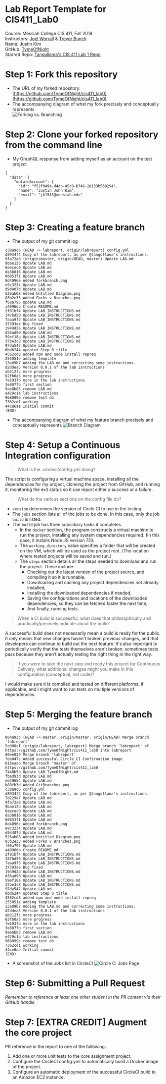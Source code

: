# Lab Report Template for CIS411_Lab0
Course: Messiah College CIS 411, Fall 2018<br/>
Instructors: [Joel Worrall](https://github.com/tangollama) & [Trevor Bunch](https://github.com/trevordbunch)<br/>
Name: Justin Kim<br/>
GitHub: [TymeOfNight](https://github.com/TymeOfNight)<br/>
Starred Repo: [Tangollama's CIS 411 Lab 1 Repo](https://github.com/tangollama/cis411_lab0)</br>

# Step 1: Fork this repository
- The URL of my forked repository: [https://github.com/TymeOfNight/cis411_lab0](https://github.com/TymeOfNight/cis411_lab0)
- The accompanying diagram of what my fork precisely and conceptually represents<br /> ![Forking vs. Branching](https://github.com/TymeOfNight/cis411_lab0/blob/master/assets/forkbranch.png) 

# Step 2: Clone your forked repository from the command line
- My GraphQL response from adding myself as an account on the test project
```
{
  "data": {
    "mutateAccount": {
      "id": "f52f049a-d4db-45c8-b749-28133b560294",
      "name": "Justin John Kim",
      "email": "jk1515@messiah.edu"
    }
  }
}
```

# Step 3: Creating a feature branch
- The output of my git commit log
```
c38a9c6 (HEAD -> labreport, origin/labreport) config.yml
d8934f4 Copy of the labreport, as per @tangollama's instructions.
9fa72a8 (origin/master, origin/HEAD, master) Update LAB.md
9bae12b Update LAB.md
6eecec0 Update LAB.md
da3b016 Update LAB.md
60853f1 Update LAB.md
8d4096e Added forkbranch.png
e9c3234 Update LAB.md
d9d407d Update LAB.md
526ab08 Added Untitled Diagram.png
83b2e33 Added Forks v Branches.png
f68a795 Update LAB.md
a4096db Create README.md
2f01bf4 Update LAB_INSTRUCTIONS.md
347bd50 Update LAB_INSTRUCTIONS.md
7aaa9f3 Update LAB_INSTRUCTIONS.md
37393ae Bug fixed
1949d2a Update LAB_INSTRUCTIONS.md
d36ad90 Update LAB.md
59ef18a Update LAB_INSTRUCTIONS.md
37be3c8 Update LAB_INSTRUCTIONS.md
97da547 Update LAB.md
0bd6244 updated Step 0 title
4562cd8 added npm and node install repreq
255051e adding template
13a09b7 Adding the LAB.md and correcting some instructions.
d2ddea5 Version 0.0.1 of the lab isntructions
ab312fc more progress
62fb0a5 more progress
fe1937b more in the lab instructions
3e807fb first section
9ae6b83 remove LAB.md
e429c1a lab instructions
968099e remove test db
7362cd1 working
44ce6ae Initial commit
(END)
```
- The accompanying diagram of what my feature branch precisely and conceptually represents
![Branch Diagram](https://github.com/TymeOfNight/cis411_lab0/blob/master/assets/GitBranches.png)

# Step 4: Setup a Continuous Integration configuration
> What is the .circleci/config.yml doing?

The script is configuring a virtual machine space, installing all the dependencies for my project, cloneing the project from GitHub, and running it, monitoring the exit status so it can report either a success or a failure.

> What do the various sections on the config file do?

* `version` determines the version of Circle CI to use in the testing.
* The `jobs` section lists all of the jobs to be done.  In this case, only the job `build` is listed.
* The `build` job has three subsidiary tasks it completes. 
  * In the `docker` section, the program constructs a virtual machine to run the project, installing any system dependencies required.  (In this case, it installs Node JS version 7.10.
  * The `working_directory` value specifies a folder that will be created on the VM, which will be used as the project root. (The location where tested projects will be saved and run.)
  * The `steps` section details all the steps needed to download and run the project. These include:
      * Checking out the latest version of the project source, and compiling it so it is runnable.
      * Downloading and caching any project dependencies not already installed,
      * Installing the downloaded dependencies if needed,
      * Saving the configurations and locations of the downloaded dependencies, so they can be fetched faster the next time,
      * And finally, running tests.

> When a CI build is successful, what does that philosophically and practically/precisely indicate about the build?

A successful build does not necessarily mean a build is ready for the public.  It only means that new changes haven't broken previous changes, and that developers can continue to build out the next feature.  It's also important to periodically verify that the tests themselves aren't broken; sometimes tests pass because they aren't actually testing the right thing in the right way.

> If you were to take the next step and ready this project for Continuous Delivery, what additional changes might you make in this configuration (conceptual, not code)?

I would make sure it is compiled and tested on different platforms, if applicable, and I might want to run tests on multiple versions of dependencies.  

# Step 5: Merging the feature branch
* The output of my git commit log
```
064a93c (HEAD -> master, origin/master, origin/HEAD) Merge branch 'labreport'
5c008cf (origin/labreport, labreport) Merge branch 'labreport' of https://github.com/TymeOfNight/cis411_lab0 into labreport
86ee839 Merge branch 'labreport'
fda047c Added successful Circle CI Confirmation image
616eaab Merge branch 'master' of https://github.com/TymeOfNight/cis411_lab0
7448b5b Update LAB_TymeOfNight.md
fbad93d Update LAB.md
ee39654 Update LAB.md
b88fb3d Added GitBranches.png
c38a9c6 config.yml
d8934f4 Copy of the labreport, as per @tangollama's instructions.
7d229a7 Update LAB.md
9fa72a8 Update LAB.md
9bae12b Update LAB.md
6eecec0 Update LAB.md
da3b016 Update LAB.md
60853f1 Update LAB.md
8d4096e Added forkbranch.png
e9c3234 Update LAB.md
d9d407d Update LAB.md
526ab08 Added Untitled Diagram.png
83b2e33 Added Forks v Branches.png
f68a795 Update LAB.md
a4096db Create README.md
2f01bf4 Update LAB_INSTRUCTIONS.md
347bd50 Update LAB_INSTRUCTIONS.md
7aaa9f3 Update LAB_INSTRUCTIONS.md
37393ae Bug fixed
1949d2a Update LAB_INSTRUCTIONS.md
d36ad90 Update LAB.md
59ef18a Update LAB_INSTRUCTIONS.md
37be3c8 Update LAB_INSTRUCTIONS.md
97da547 Update LAB.md
0bd6244 updated Step 0 title
4562cd8 added npm and node install repreq
255051e adding template
13a09b7 Adding the LAB.md and correcting some instructions.
d2ddea5 Version 0.0.1 of the lab isntructions
ab312fc more progress
62fb0a5 more progress
fe1937b more in the lab instructions
3e807fb first section
9ae6b83 remove LAB.md
e429c1a lab instructions
968099e remove test db
7362cd1 working
44ce6ae Initial commit
(END)
```
* A screenshot of the _Jobs_ list in CircleCI
![Circle CI Jobs Page](https://github.com/TymeOfNight/cis411_lab0/blob/labreport/assets/CircleCI.PNG)

# Step 6: Submitting a Pull Request
_Remember to reference at least one other student in the PR content via their GitHub handle._

# Step 7: [EXTRA CREDIT] Augment the core project
PR reference in the report to one of the following:
1. Add one or more unit tests to the core assignment project. 
2. Configure the CircleCI config.yml to automatically build a Docker image of the project.
3. Configure an automatic deployment of the successful CircleCI build to an Amazon EC2 instance.
